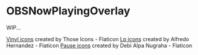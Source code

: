 # OBSNowPlayingOverlay

WIP...

[Vinyl icons](https://www.flaticon.com/free-icons/vinyl) created by Those Icons - Flaticon
[Lp icons](https://www.flaticon.com/free-icons/lp) created by Alfredo Hernandez - Flaticon
[Pause icons](https://www.flaticon.com/free-icons/pause) created by Debi Alpa Nugraha - Flaticon